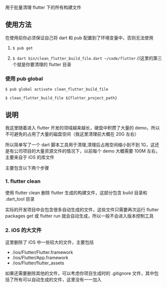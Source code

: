 用于批量清理 flutter 下的所有构建文件

## 使用方法

在使用前你必须保证自己将 dart 和 pub 配置到了环境变量中，否则无法使用

1. `$ pub get`

2. `$ dart bin/clean_flutter_build_file.dart ~/code/flutter` //这里的第三个就是你要清理的 flutter 目录

### 使用 pub global

`$ pub global activate clean_flutter_build_file`

`$ clean_flutter_build_file ${flutter_project_path}`

## 说明

我这里随着进入 flutter 开发的领域越来越长，硬盘中积攒了大量的 demo，所以不可避免的占用了大量的磁盘空间（我这里清理前大概在 20G 左右）

所以简单写了一个 dart 脚本工具用于清理,清理后占用空间缩小到不到 1G，这还是有公司项目的大量资源文件的情况下，以前每个 demo 大概需要 100M 左右，主要来自于 iOS 的库文件

主要包含以下两个步骤

### 1. flutter clean

使用 flutter clean 删除 flutter 生成的构建文件，这部分包含 build 目录和 .dart_tool 目录

实际的开发项目中会包含很多自动生成的文件，这些文件只需要再次运行 flutter packages get 或 flutter run 就会自动生成，所以一般不会进入版本控制工具

### 2. iOS 的大文件

这里删除了 iOS 中一些较大的文件，主要包括

- /ios/Flutter/Flutter.framework
- /ios/Flutter/App.framework
- /ios/Flutter/flutter_assets

如果还需要删除其他的文件，可以考虑你项目生成时的 .gitignore 文件，其中包括了所有可以自动生成的文件，这里没有一一加入
